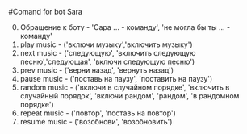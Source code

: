 #Comand for bot Sara


0. Обращение к боту - 'Сара ... - команду', 'не могла бы ты ... - команду'
1. play music - ('включи музыку','включить музыку')
2. next music - ('следующую', 'включить следующую песню','следующая', 'включи следующую песню')
3. prev music - ('верни назад', 'вернуть назад')
4. pause music - ('поставь на паузу', 'поставить на паузу')
5. random music - ('включи в случайном порядке', 'включить в случайный порядок', 'включи рандом', 'рандом', 'в рандомном порядке')
6. repeat music - ('повтор', 'поставь на повтор')
7. resume music - ('возобнови', 'возобновить')